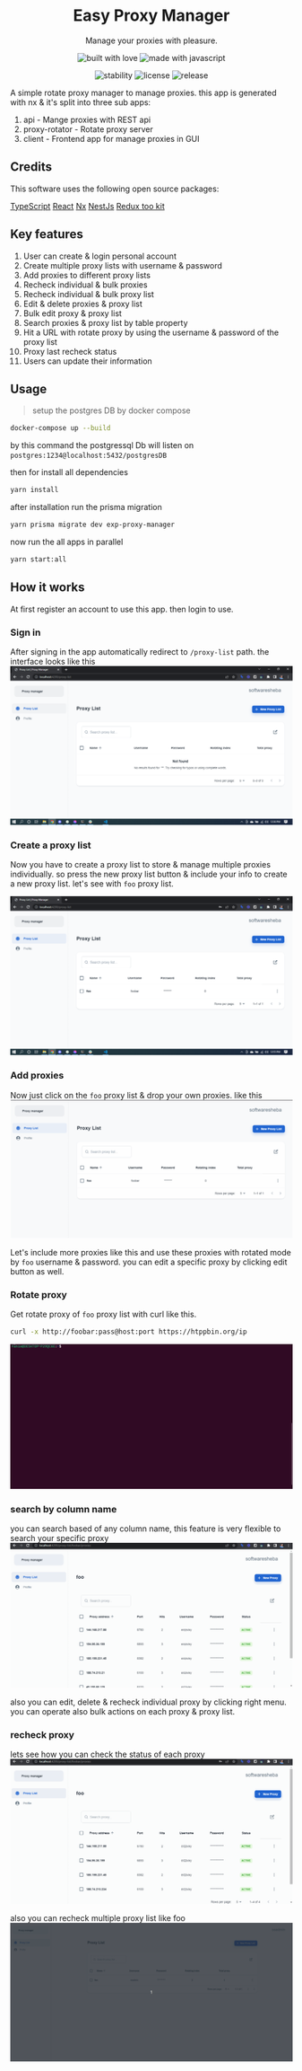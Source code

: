<h1 align="center">Easy Proxy Manager</h1>
<p align="center">Manage your proxies with pleasure.</p>

<p align="center">
  <img src="https://forthebadge.com/images/badges/built-with-love.svg" alt="built with love">
  <img src="https://forthebadge.com/images/badges/made-with-javascript.svg" alt="made with javascript">
</p>

<p align="center">
  <img src="https://img.shields.io/badge/stability-experimental-orange.svg" alt="stability">
  <img src="https://img.shields.io/badge/license-MIT-brightgreen.svg" alt="license">
  <img src="https://img.shields.io/badge/release-v1.0.0-blue.svg" alt="release">
</p>

A simple rotate proxy manager to manage proxies. this app is generated with nx & it's split into three sub apps:

1. api - Mange proxies with REST api
2. proxy-rotator - Rotate proxy server
3. client - Frontend app for manage proxies in GUI

## Credits

This software uses the following open source packages:

[TypeScript](https://www.typescriptlang.org/)
[React](https://reactjs.org/)
[Nx](https://nx.dev/)
[NestJs](https://nestjs.com/)
[Redux too kit](https://redux-toolkit.js.org/)


## Key features

1. User can create & login personal account
2. Create multiple proxy lists with username & password
3. Add proxies to different proxy lists
4. Recheck individual & bulk proxies
5. Recheck individual & bulk proxy list
6. Edit & delete proxies & proxy list
7. Bulk edit proxy & proxy list
8. Search proxies & proxy list by table property
9. Hit a URL with rotate proxy by using the username & password of the proxy list
10. Proxy last recheck status
11. Users can update their information


## Usage

> setup the postgres DB by docker compose

```bash
docker-compose up --build
```

by this command the postgressql Db will listen on `postgres:1234@localhost:5432/postgresDB`

then for install all dependencies

```bash
yarn install
```

after installation run the prisma migration

```bash
yarn prisma migrate dev exp-proxy-manager
```

now run the all apps in parallel

```bash
yarn start:all
```

## How it works

At first register an account to use this app. then login to use.

### Sign in

After signing in the app automatically redirect to `/proxy-list` path. the interface looks like this
![proxy-list page](./assets/proxy-list.png)

### Create a proxy list

Now you have to create a proxy list to store & manage multiple proxies individually. so press the new proxy list button & include your info to create a new proxy list. let's see with `foo` proxy list.

![foo](./assets/foo-proxy-list.png)

### Add proxies

Now just click on the `foo` proxy list & drop your own proxies. like this
![add proxy](./assets/add-proxy.gif)

Let's include more proxies like this and use these proxies with rotated mode by `foo` username & password.
you can edit a specific proxy by clicking edit button as well.

### Rotate proxy

Get rotate proxy of `foo` proxy list with curl like this.

```bash
curl -x http://foobar:pass@host:port https://htppbin.org/ip
```

![rotate proxy](./assets/rotate%20proxy.gif)

### search by column name

you can search based of any column name, this feature is very flexible to search your specific proxy
![search](./assets/advance%20search.gif)

also you can edit, delete & recheck individual proxy by clicking right menu. you can operate also bulk actions on each proxy & proxy list.

### recheck proxy

lets see how you can check the status of each proxy
![recheck proxy](./assets/checking%20proxy.gif)

also you can recheck multiple proxy list like foo
![bulk recheck](./assets/bulk-recheck.gif)
